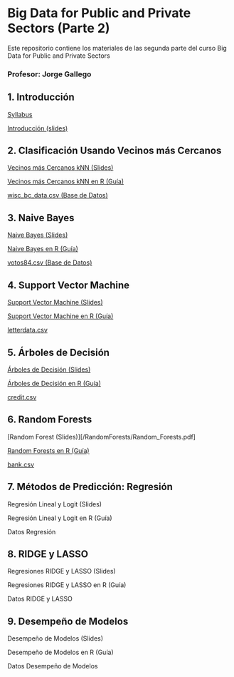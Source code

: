# Big Data for Public and Private Sectors (Parte 2)
Este repositorio contiene los materiales de las segunda parte del curso Big Data for Public and Private Sectors 

### Profesor: Jorge Gallego


## 1. Introducción

[Syllabus](/Intro/syllabus.pdf)

[Introducción (slides)](/Intro/Intro.pdf)



## 2. Clasificación Usando Vecinos más Cercanos

[Vecinos más Cercanos kNN (Slides)](/kNN/kNN.pdf)

[Vecinos más Cercanos kNN en R (Guía)](http://htmlpreview.github.io/?https://github.com/jagallegod/Big-Data-4-Public-and-Private-Sectors/blob/master/kNN/kNNR.nb.html)

[wisc_bc_data.csv (Base de Datos)](/kNN/wisc_bc_data.csv)




## 3. Naive Bayes

[Naive Bayes (Slides)](/NaiveBayes/NaiveBayes.pdf)

[Naive Bayes en R (Guía)](http://htmlpreview.github.io/?https://github.com/jagallegod/Big-Data-4-Public-and-Private-Sectors/blob/master/NaiveBayes/nbR.nb.html)

[votos84.csv (Base de Datos)](/NaiveBayes/votos84.csv)



## 4. Support Vector Machine

[Support Vector Machine (Slides)](/SVM/SVM.pdf)

[Support Vector Machine en R (Guía)](http://htmlpreview.github.io/?https://github.com/jagallegod/Big-Data-4-Public-and-Private-Sectors/blob/master/SVM/SVMR.html)

[letterdata.csv](/SVM/letterdata.csv)




## 5. Árboles de Decisión

[Árboles de Decisión (Slides)](/DecisionTrees/DecisionTrees.pdf)


[Árboles de Decisión en R (Guía)](http://htmlpreview.github.io/?https://github.com/jagallegod/Big-Data-4-Public-and-Private-Sectors/blob/master/DecisionTrees/treesR.html)

[credit.csv](/DecisionTrees/credit.csv)




## 6. Random Forests

[Random Forest (Slides)][/RandomForests/Random_Forests.pdf]

[Random Forests en R (Guía)](http://htmlpreview.github.io/?https://github.com/jagallegod/Big-Data-4-Public-and-Private-Sectors/blob/master/RandomForests/Random_Forests_R.html)

[bank.csv](/RandomForests/bank.csv)




## 7. Métodos de Predicción: Regresión

Regresión Lineal y Logit (Slides)

Regresión Lineal y Logit en R (Guía)

Datos Regresión




## 8. RIDGE y LASSO

Regresiones RIDGE y LASSO (Slides)

Regresiones RIDGE y LASSO en R (Guía)

Datos RIDGE y LASSO



## 9. Desempeño de Modelos

Desempeño de Modelos (Slides)

Desempeño de Modelos en R (Guía)

Datos Desempeño de Modelos


